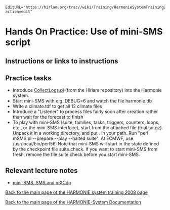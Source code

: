 ```@meta
EditURL="https://hirlam.org/trac//wiki/Training/HarmonieSystemTraining2008/Training/JobControl?action=edit"
```

# Hands On Practice: Use of mini-SMS script

## Instructions or links to instructions
## Practice tasks
 * Introduce [CollectLogs.pl](https://hirlam.org/trac/browser/trunk/hirlam/scripts/CollectLogs.pl) (from the Hirlam repository) into the Harmonie system.
 * Start mini-SMS with e.g. DEBUG=6 and watch the file harmonie.db
 * Write a climate.tdf to get all 12 climate files
 * Introduce a "Listener" to process files fairly soon after creation rather than wait for the forecast to finish
 * To play with mini-SMS (suite, families, tasks, triggers, counters, loops, etc., or the mini-SMS interface), start from the attached file (trial.tar.gz). Unpack it in a working directory, and put . in your path. Run "perl mSMS.pl --prepare --play --halted suite". At ECMWF, use /usr/local/bin/perl56. Note that mini-SMS will start in the state defined by the checkpoint file suite.check. If you want to start mini-SMS from fresh, remove the file suite.check before you start mini-SMS.


## Relevant lecture notes
 * [mini-SMS, SMS and mXCdp](../../../HarmonieSystemTraining2008/Lecture/JobControl.md)

[ Back to the main page of the HARMONIE system training 2008 page](https://hirlam.org/trac/wiki/HarmonieSystemTraining2008)

[Back to the main page of the HARMONIE-System Documentation](https://hirlam.org/trac/wiki/HarmonieSystemDocumentation)